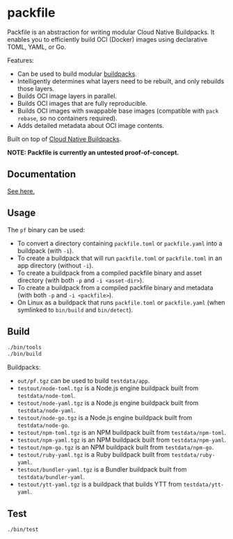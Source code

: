 # packfile

Packfile is an abstraction for writing modular Cloud Native Buildpacks.
It enables you to efficiently build OCI (Docker) images using declarative TOML, YAML, or Go.

Features:
- Can be used to build modular [buildpacks](https://buildpacks.io).
- Intelligently determines what layers need to be rebuilt, and only rebuilds those layers.
- Builds OCI image layers in parallel.
- Builds OCI images that are fully reproducible.
- Builds OCI images with swappable base images (compatible with `pack rebase`, so no containers required).
- Adds detailed metadata about OCI image contents.

Built on top of [Cloud Native Buildpacks](https://buildpacks.io).

**NOTE: Packfile is currently an untested proof-of-concept.**

## Documentation
[See here.](./docs)

## Usage

The `pf` binary can be used:
- To convert a directory containing `packfile.toml` or  `packfile.yaml` into a buildpack (with `-i`).
- To create a buildpack that will run `packfile.toml` or `packfile.toml` in an app directory (without `-i`).
- To create a buildpack from a compiled packfile binary and asset directory (with both `-p` and `-i <asset-dir>`).
- To create a buildpack from a compiled packfile binary and metadata (with both `-p` and `-i <packfile>`).
- On Linux as a buildpack that runs `packfile.toml` or `packfile.yaml` (when symlinked to `bin/build` and `bin/detect`).

## Build

```bash
./bin/tools
./bin/build
```

Buildpacks:
- `out/pf.tgz` can be used to build `testdata/app`.
- `testout/node-toml.tgz` is a Node.js engine buildpack built from `testdata/node-toml`.
- `testout/node-yaml.tgz` is a Node.js engine buildpack built from `testdata/node-yaml`.
- `testout/node-go.tgz` is a Node.js engine buildpack built from `testdata/node-go`.
- `testout/npm-toml.tgz` is an NPM buildpack built from `testdata/npm-toml`.
- `testout/npm-yaml.tgz` is an NPM buildpack built from `testdata/npm-yaml`.
- `testout/npm-go.tgz` is an NPM buildpack built from `testdata/npm-go`.
- `testout/ruby-yaml.tgz` is a Ruby buildpack built from `testdata/ruby-yaml`.
- `testout/bundler-yaml.tgz` is a Bundler buildpack built from `testdata/bundler-yaml`.
- `testout/ytt-yaml.tgz` is a buildpack that builds YTT from `testdata/ytt-yaml`.

## Test

```bash
./bin/test
```
